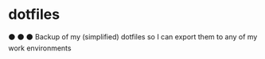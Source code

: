 # dotfiles
⚫ ⚫ ⚫  Backup of my (simplified) dotfiles so I can export them to any of my work environments
